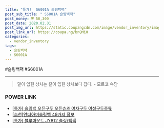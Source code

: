 ```yaml
--- 
title: "특가!  S6001A 슬링백팩" 
post_sub_title: " S6001A 슬링백팩" 
post_money: ₩ 50,300 
post_date: 2020.02.01 
post_img_url: https://static.coupangcdn.com/image/vendor_inventory/images/2016/08/29/15/3/02aac1c6-8408-48bb-8a0c-7379e94c9fd5.jpg 
post_link_url: https://coupa.ng/bnQMi0 
categories: 
  - vendor_inventory 
tags: 
  - 슬링백팩 
  - S6001A 
--- 
```

  #슬링백팩 #S6001A 
<hr> 

> 말이 입힌 상처는 칼이 입힌 상처보다 깁다. - 모르코 속담 


### POWER LINK

* <a href="https://blog.naver.com/santokki14/221791679287" target="_blank">[특가] 슬링백 오픈구두 오픈슈즈 여자구두 여성구두종류</a>
* <a href="https://blog.naver.com/fasyy4321/221785446078" target="_blank">[추천]언더아머슬링백 49가지 정보</a>
* <a href="https://blog.naver.com/an0733/221792612759" target="_blank">[특가] 블루마운트 JY812 슬링/백팩</a>
